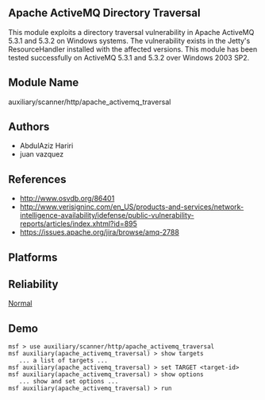 ## Apache ActiveMQ Directory Traversal

This module exploits a directory traversal vulnerability in 
Apache ActiveMQ 5.3.1 and 5.3.2 on Windows systems. The 
vulnerability exists in the Jetty's ResourceHandler 
installed with the affected versions. This module has been 
tested successfully on ActiveMQ 5.3.1 and 5.3.2 over Windows 
2003 SP2.


## Module Name
auxiliary/scanner/http/apache_activemq_traversal

## Authors
* AbdulAziz Hariri
* juan vazquez


## References
* http://www.osvdb.org/86401
* http://www.verisigninc.com/en_US/products-and-services/network-intelligence-availability/idefense/public-vulnerability-reports/articles/index.xhtml?id=895
* https://issues.apache.org/jira/browse/amq-2788




## Platforms


## Reliability
[Normal](https://github.com/rapid7/metasploit-framework/wiki/Exploit-Ranking)

## Demo

```
msf > use auxiliary/scanner/http/apache_activemq_traversal
msf auxiliary(apache_activemq_traversal) > show targets
   ... a list of targets ...
msf auxiliary(apache_activemq_traversal) > set TARGET <target-id>
msf auxiliary(apache_activemq_traversal) > show options
   ... show and set options ...
msf auxiliary(apache_activemq_traversal) > run
```
    
    
